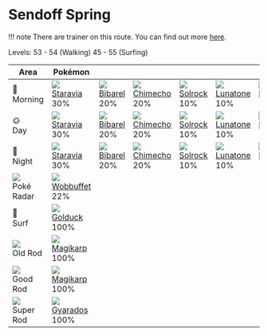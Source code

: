 # Sendoff Spring

!!! note
    There are trainer on this route. You can find out more [here](../../trainer_changes/sendoff_spring/).

Levels: 53 - 54 (Walking) 45 - 55 (Surfing)

Area                           | Pokémon                          | &nbsp;                           | &nbsp;                           | &nbsp;                           | &nbsp;                           | &nbsp;
---                            | ---                              | ---                              | ---                              | ---                              | ---                              | ---
🌅<br>Morning                   | ![][397]<br> [Staravia]<br> 30% | ![][400]<br> [Bibarel]<br> 20%  | ![][358]<br> [Chimecho]<br> 20% | ![][338]<br> [Solrock]<br> 10%  | ![][337]<br> [Lunatone]<br> 10% | ![][356]<br> [Dusclops]<br> 10%
🌞<br>Day                       | ![][397]<br> [Staravia]<br> 30% | ![][400]<br> [Bibarel]<br> 20%  | ![][358]<br> [Chimecho]<br> 20% | ![][338]<br> [Solrock]<br> 10%  | ![][337]<br> [Lunatone]<br> 10% | ![][356]<br> [Dusclops]<br> 10%
🌙<br>Night                     | ![][397]<br> [Staravia]<br> 30% | ![][400]<br> [Bibarel]<br> 20%  | ![][358]<br> [Chimecho]<br> 20% | ![][338]<br> [Solrock]<br> 10%  | ![][337]<br> [Lunatone]<br> 10% | ![][356]<br> [Dusclops]<br> 10%
![][poke-radar]<br> Poké Radar | ![][202]<br> [Wobbuffet]<br> 22%
🌊<br> Surf                     | ![][055]<br> [Golduck]<br> 100%
![][old-rod]<br> Old Rod       | ![][129]<br> [Magikarp]<br> 100%
![][good-rod]<br> Good Rod     | ![][129]<br> [Magikarp]<br> 100%
![][super-rod]<br> Super Rod   | ![][130]<br> [Gyarados]<br> 100%

[Golduck]: ../../pokemon_changes/055/
[Magikarp]: ../../pokemon_changes/129/
[Gyarados]: ../../pokemon_changes/130/
[Wobbuffet]: ../../pokemon_changes/202/
[Lunatone]: ../../pokemon_changes/337/
[Solrock]: ../../pokemon_changes/338/
[Dusclops]: ../../pokemon_changes/356/
[Chimecho]: ../../pokemon_changes/358/
[Staravia]: ../../pokemon_changes/397/
[Bibarel]: ../../pokemon_changes/400/
[good-rod]: ../img/items/good-rod.png
[old-rod]: ../img/items/old-rod.png
[poke-radar]: ../img/items/poke-radar.png
[super-rod]: ../img/items/super-rod.png
[055]: ../img/pokemon/055.png
[129]: ../img/pokemon/129.png
[130]: ../img/pokemon/130.png
[202]: ../img/pokemon/202.png
[337]: ../img/pokemon/337.png
[338]: ../img/pokemon/338.png
[356]: ../img/pokemon/356.png
[358]: ../img/pokemon/358.png
[397]: ../img/pokemon/397.png
[400]: ../img/pokemon/400.png

